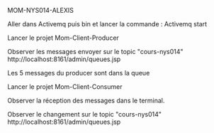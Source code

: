 MOM-NYS014-ALEXIS

Aller dans Activemq puis bin et lancer la commande : Activemq start

Lancer le projet Mom-Client-Producer

Observer les messages envoyer sur le topic "cours-nys014"
http://localhost:8161/admin/queues.jsp

Les 5 messages du producer sont dans la queue

Lancer le projet Mom-Client-Consumer

Observer la réception des messages dans le terminal.

Observer le changement sur le topic "cours-nys014"
http://localhost:8161/admin/queues.jsp